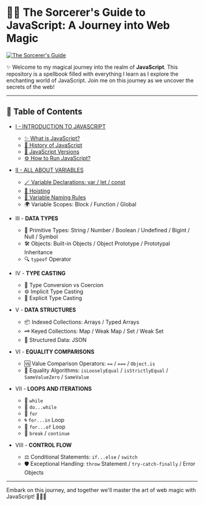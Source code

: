 # 🧙‍♂️ **The Sorcerer's Guide to JavaScript: A Journey into Web Magic**

<a href="https://ibb.co/gyvDWrg"><img src="https://i.ibb.co/hsXKdg8/67ddc9a0-a79e-442e-ae2f-cc04727b36c1.webp" alt="The Sorcerer's Guide" border="0"></a>

✨ Welcome to my magical journey into the realm of **JavaScript**. This repository is a spellbook filled with everything I learn as I explore the enchanting world of JavaScript. Join me on this journey as we uncover the secrets of the web!

---

## 📜 **Table of Contents**

- [I - INTRODUCTION TO JAVASCRIPT](https://github.com/DoctorFateKS/The-Sorcerer-s-Guide-to-JavaScript-A-Journey-into-Web-Magic./tree/main/I%20-%20Introduction-to-Javascript%20)
  - [✨ What is JavaScript?](https://github.com/DoctorFateKS/The-Sorcerer-s-Guide-to-JavaScript-A-Journey-into-Web-Magic./blob/main/I%20-%20Introduction-to-Javascript%20/1.%20What%20is%20Javascript.md)
  - [📜 History of JavaScript](https://github.com/DoctorFateKS/The-Sorcerer-s-Guide-to-JavaScript-A-Journey-into-Web-Magic./blob/main/I%20-%20Introduction-to-Javascript%20/2.%20History%20of%20Javascript.md)
  - [🧾 JavaScript Versions](https://github.com/DoctorFateKS/The-Sorcerer-s-Guide-to-JavaScript-A-Journey-into-Web-Magic./blob/main/I%20-%20Introduction-to-Javascript%20/3.%20Javascript%20Versions.md)
  - [⚙️ How to Run JavaScript?](https://github.com/DoctorFateKS/The-Sorcerer-s-Guide-to-JavaScript-A-Journey-into-Web-Magic./blob/main/I%20-%20Introduction-to-Javascript%20/4.%20How%20to%20run%20Javascript.md)

- [II - ALL ABOUT VARIABLES](https://github.com/DoctorFateKS/The-Sorcerer-s-Guide-to-JavaScript-A-Journey-into-Web-Magic./tree/main/II%20-%20All-About-Variables)
  - [🪄 Variable Declarations: var / let / const](https://github.com/DoctorFateKS/The-Sorcerer-s-Guide-to-JavaScript-A-Journey-into-Web-Magic./blob/main/II%20-%20All-About-Variables/1.%20Variable%20Declaration%20%3A%20Var%20-%20Let%20-%20Const.md)
  - [🔮 Hoisting](https://github.com/DoctorFateKS/The-Sorcerer-s-Guide-to-JavaScript-A-Journey-into-Web-Magic./blob/main/II%20-%20All-About-Variables/2.%20Hoisting.md)
  - [📝 Variable Naming Rules](https://github.com/DoctorFateKS/The-Sorcerer-s-Guide-to-JavaScript-A-Journey-into-Web-Magic./blob/main/II%20-%20All-About-Variables/3.%20Variable%20Naming%20Rules.md)
  - 🌍 Variable Scopes: Block / Function / Global

- III - **DATA TYPES**
  - 🧩 Primitive Types: String / Number / Boolean / Undefined / Bigint / Null / Symbol
  - 🛠️ Objects: Built-in Objects / Object Prototype / Prototypal Inheritance
  - 🔍 `typeof` Operator

- IV - **TYPE CASTING**
  - 🔄 Type Conversion vs Coercion
  - ⚙️ Implicit Type Casting
  - 📝 Explicit Type Casting

- V - **DATA STRUCTURES**
  - 📦 Indexed Collections: Arrays / Typed Arrays
  - 🗝️ Keyed Collections: Map / Weak Map / Set / Weak Set
  - 🧱 Structured Data: JSON

- VI - **EQUALITY COMPARISONS**
  - 🆚 Value Comparison Operators: `==` / `===` / `Object.is`
  - 📏 Equality Algorithms: `isLooselyEqual` / `isStrictlyEqual` / `SameValueZero` / `SameValue`

- VII - **LOOPS AND ITERATIONS**
  - 🔁 `while`
  - 🔄 `do...while`
  - 🔂 `for`
  - 🌀 `for...in` Loop
  - 🧿 `for...of` Loop
  - 🛑 `break` / `continue`

- VIII - **CONTROL FLOW**
  - ⚖️ Conditional Statements: `if...else` / `switch`
  - 🛡️ Exceptional Handling: `throw` Statement / `try-catch-finally` / Error Objects

---

Embark on this journey, and together we'll master the art of web magic with JavaScript! 🧙‍♂️✨
